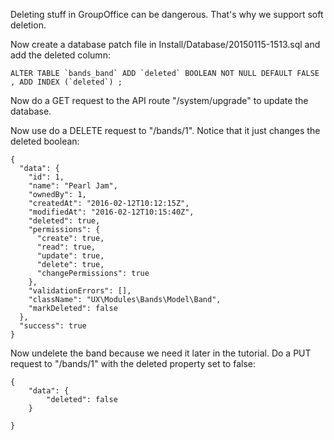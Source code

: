 Deleting stuff in GroupOffice can be dangerous. That's why we support soft deletion.

Now create a database patch file in Install/Database/20150115-1513.sql and add the deleted column:

````````````````````````````````````````````````````````````````````````````````
ALTER TABLE `bands_band` ADD `deleted` BOOLEAN NOT NULL DEFAULT FALSE , ADD INDEX (`deleted`) ; 
````````````````````````````````````````````````````````````````````````````````

Now do a GET request to the API route "/system/upgrade" to update the database.

Now use do a DELETE request to "/bands/1". Notice that it just changes
the deleted boolean:

````````````````````````````````````````````````````````````````````````````````
{
  "data": {
    "id": 1,
    "name": "Pearl Jam",
    "ownedBy": 1,
    "createdAt": "2016-02-12T10:12:15Z",
    "modifiedAt": "2016-02-12T10:15:40Z",
    "deleted": true,
    "permissions": {
      "create": true,
      "read": true,
      "update": true,
      "delete": true,
      "changePermissions": true
    },
    "validationErrors": [],
    "className": "UX\Modules\Bands\Model\Band",
    "markDeleted": false
  },
  "success": true
}
````````````````````````````````````````````````````````````````````````````````

Now undelete the band because we need it later in the tutorial. Do a PUT request
to "/bands/1" with the deleted property set to false:

````````````````````````````````````````````````````````````````````````````````
{
	"data": {		
	    "deleted": false
	}

}
````````````````````````````````````````````````````````````````````````````````
